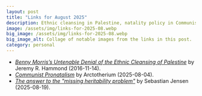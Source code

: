 ```yaml
---
layout: post
title: "Links for August 2025"
description: Ethnic cleansing in Palestine, natality policy in Communist regimes, and missing heritability.
image: /assets/img/links-for-2025-08.webp
big_image: /assets/img/links-for-2025-08.webp
big_image_alt: Collage of notable images from the links in this post.
category: personal
---
```


- _[Benny Morris’s Untenable Denial of the Ethnic Cleansing of Palestine](https://www.foreignpolicyjournal.com/2016/11/14/benny-morriss-untenable-denial-of-the-ethnic-cleansing-of-palestine/)_ by Jeremy R. Hammond (2016-11-14).
- _[Communist Pronatalism](https://arctotherium.substack.com/p/communist-pronatalism)_ by Arctotherium (2025-08-04).
- _[The answer to the "missing heritability problem"](https://www.sebjenseb.net/p/the-answer-to-the-missing-heritability)_ by Sebastian Jensen (2025-08-19).
